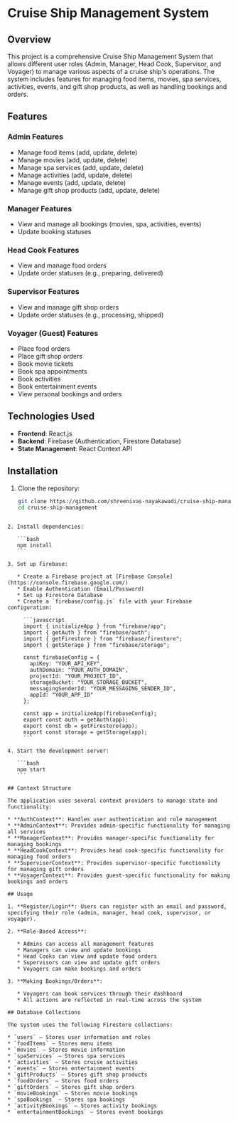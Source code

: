 # Cruise Ship Management System

## Overview

This project is a comprehensive Cruise Ship Management System that allows different user roles (Admin, Manager, Head Cook, Supervisor, and Voyager) to manage various aspects of a cruise ship's operations. The system includes features for managing food items, movies, spa services, activities, events, and gift shop products, as well as handling bookings and orders.

## Features

### Admin Features
- Manage food items (add, update, delete)
- Manage movies (add, update, delete)
- Manage spa services (add, update, delete)
- Manage activities (add, update, delete)
- Manage events (add, update, delete)
- Manage gift shop products (add, update, delete)

### Manager Features
- View and manage all bookings (movies, spa, activities, events)
- Update booking statuses

### Head Cook Features
- View and manage food orders
- Update order statuses (e.g., preparing, delivered)

### Supervisor Features
- View and manage gift shop orders
- Update order statuses (e.g., processing, shipped)

### Voyager (Guest) Features
- Place food orders
- Place gift shop orders
- Book movie tickets
- Book spa appointments
- Book activities
- Book entertainment events
- View personal bookings and orders

## Technologies Used

- **Frontend**: React.js
- **Backend**: Firebase (Authentication, Firestore Database)
- **State Management**: React Context API

## Installation

1. Clone the repository:
   ```bash
   git clone https://github.com/shreenivas-nayakawadi/cruise-ship-management.git
   cd cruise-ship-management
````

2. Install dependencies:

   ```bash
   npm install
   ```

3. Set up Firebase:

   * Create a Firebase project at [Firebase Console](https://console.firebase.google.com/)
   * Enable Authentication (Email/Password)
   * Set up Firestore Database
   * Create a `firebase/config.js` file with your Firebase configuration:

     ```javascript
     import { initializeApp } from "firebase/app";
     import { getAuth } from "firebase/auth";
     import { getFirestore } from "firebase/firestore";
     import { getStorage } from "firebase/storage";

     const firebaseConfig = {
       apiKey: "YOUR_API_KEY",
       authDomain: "YOUR_AUTH_DOMAIN",
       projectId: "YOUR_PROJECT_ID",
       storageBucket: "YOUR_STORAGE_BUCKET",
       messagingSenderId: "YOUR_MESSAGING_SENDER_ID",
       appId: "YOUR_APP_ID"
     };

     const app = initializeApp(firebaseConfig);
     export const auth = getAuth(app);
     export const db = getFirestore(app);
     export const storage = getStorage(app);
     ```

4. Start the development server:

   ```bash
   npm start
   ```

## Context Structure

The application uses several context providers to manage state and functionality:

* **AuthContext**: Handles user authentication and role management
* **AdminContext**: Provides admin-specific functionality for managing all services
* **ManagerContext**: Provides manager-specific functionality for managing bookings
* **HeadCookContext**: Provides head cook-specific functionality for managing food orders
* **SupervisorContext**: Provides supervisor-specific functionality for managing gift orders
* **VoyagerContext**: Provides guest-specific functionality for making bookings and orders

## Usage

1. **Register/Login**: Users can register with an email and password, specifying their role (admin, manager, head cook, supervisor, or voyager).

2. **Role-Based Access**:

   * Admins can access all management features
   * Managers can view and update bookings
   * Head Cooks can view and update food orders
   * Supervisors can view and update gift orders
   * Voyagers can make bookings and orders

3. **Making Bookings/Orders**:

   * Voyagers can book services through their dashboard
   * All actions are reflected in real-time across the system

## Database Collections

The system uses the following Firestore collections:

* `users` – Stores user information and roles
* `foodItems` – Stores menu items
* `movies` – Stores movie information
* `spaServices` – Stores spa services
* `activities` – Stores cruise activities
* `events` – Stores entertainment events
* `giftProducts` – Stores gift shop products
* `foodOrders` – Stores food orders
* `giftOrders` – Stores gift shop orders
* `movieBookings` – Stores movie bookings
* `spaBookings` – Stores spa bookings
* `activityBookings` – Stores activity bookings
* `entertainmentBookings` – Stores event bookings
